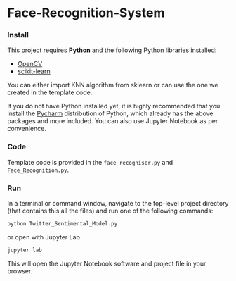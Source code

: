 # Face-Recognition-System


### Install

This project requires **Python** and the following Python libraries installed:

- [OpenCV](https://opencv.org/)
- [scikit-learn](https://scikit-learn.org/)

You can either import KNN algorithm from sklearn or can use the one we created in the template code.

If you do not have Python installed yet, it is highly recommended that you install the [Pycharm](https://www.jetbrains.com/pycharm/) distribution of Python, which already has the above packages and more included. You can also use Jupyter Notebook as per convenience.

### Code

Template code is provided in the `face_recogniser.py` and `Face_Recognition.py`. 

### Run

In a terminal or command window, navigate to the top-level project directory (that contains this all the files) and run one of the following commands:

```bash
python Twitter_Sentimental_Model.py
```  
or open with Jupyter Lab
```bash
jupyter lab
```

This will open the Jupyter Notebook software and project file in your browser.
